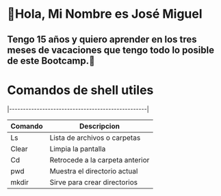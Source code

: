 # 👋Hola, Mi Nombre es José Miguel

## Tengo 15 años y quiero aprender en los tres meses de vacaciones que tengo todo lo posible de este Bootcamp.👾



# Comandos de shell utiles

|--------------------------------------------------|

| Comando  | Descripcion | 
|----------|-----------------------------|               
| Ls       | Lista de archivos o carpetas|
| Clear    | Limpia la pantalla    |
| Cd   | Retrocede a la carpeta anterior    |
| pwd   | Muestra el directorio actual    |
| mkdir   | Sirve para crear directorios    |

